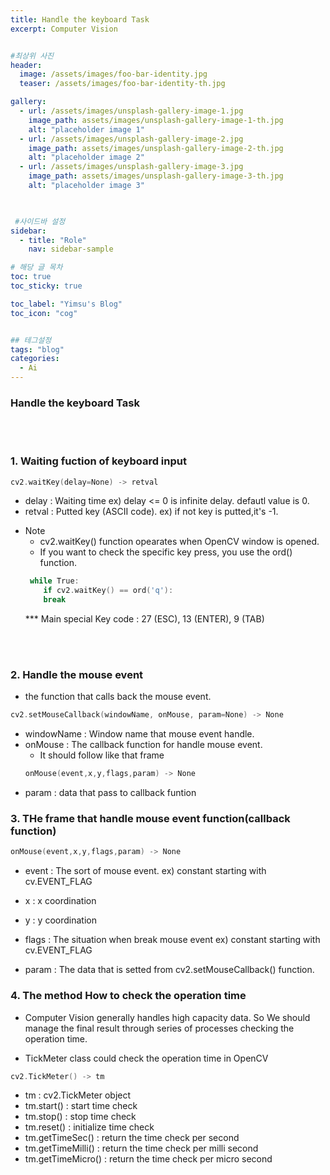 ```yaml
---
title: Handle the keyboard Task
excerpt: Computer Vision


#최상위 사진
header:
  image: /assets/images/foo-bar-identity.jpg
  teaser: /assets/images/foo-bar-identity-th.jpg

gallery:
  - url: /assets/images/unsplash-gallery-image-1.jpg
    image_path: assets/images/unsplash-gallery-image-1-th.jpg
    alt: "placeholder image 1"
  - url: /assets/images/unsplash-gallery-image-2.jpg
    image_path: assets/images/unsplash-gallery-image-2-th.jpg
    alt: "placeholder image 2"
  - url: /assets/images/unsplash-gallery-image-3.jpg
    image_path: assets/images/unsplash-gallery-image-3-th.jpg
    alt: "placeholder image 3"
    


 #사이드바 설정 
sidebar:
  - title: "Role"
    nav: sidebar-sample

# 해당 글 목차
toc: true
toc_sticky: true

toc_label: "Yimsu's Blog"
toc_icon: "cog"


## 테그설정
tags: "blog"
categories:
  - Ai
---
```


### Handle the keyboard Task

<br/>
<br/>

### 1. Waiting fuction of keyboard input

``` c
cv2.waitKey(delay=None) -> retval
```

- delay : Waiting time ex) delay <= 0 is infinite delay. defautl value is 0.
- retval : Putted key (ASCII code). ex) if not key is putted,it's -1.

* Note
    - cv2.waitKey() function opearates when OpenCV window is opened.
    - If you want to check the specific key press, you use the ord() function.
    ``` c
     while True:
        if cv2.waitKey() == ord('q'):
        break
    ```
    *** Main special Key code : 27 (ESC), 13 (ENTER), 9 (TAB)


<br/>
<br/>


### 2. Handle the mouse event

- the function that calls back the mouse event.

``` c
cv2.setMouseCallback(windowName, onMouse, param=None) -> None
```

- windowName : Window name that mouse event handle.
- onMouse : The callback function for handle mouse event.
    - It should follow like that frame
    ``` c
    onMouse(event,x,y,flags,param) -> None
    ```
- param : data that pass to callback funtion


### 3. THe frame that handle mouse event function(callback function)

``` c
onMouse(event,x,y,flags,param) -> None
```

- event : The sort of mouse event. ex) constant starting with cv.EVENT_FLAG

- x : x coordination
- y : y coordination
- flags : The situation when break mouse event ex) constant starting with cv.EVENT_FLAG
- param : The data that is setted from cv2.setMouseCallback() function.



### 4. The method How to check the operation time

- Computer Vision generally handles high capacity data. So We should manage the final result through series of processes checking the operation time.

- TickMeter class could check the operation time in OpenCV

``` c
cv2.TickMeter() -> tm
```

- tm : cv2.TickMeter object
- tm.start() : start time check
- tm.stop() : stop time check
- tm.reset() : initialize time check
- tm.getTimeSec() : return the time check per second
- tm.getTimeMilli() : return the time check per milli second
- tm.getTimeMicro() : return the time check per micro second